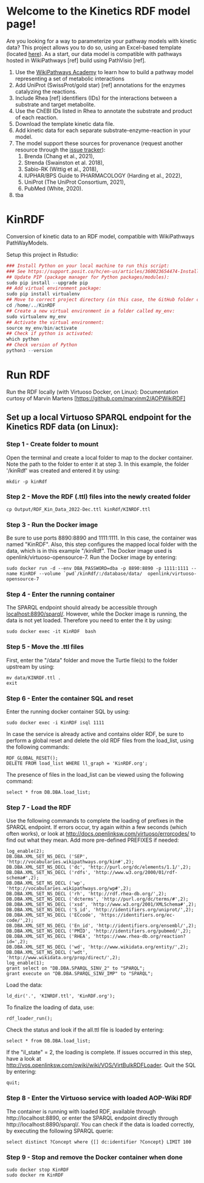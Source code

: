 # Welcome to the Kinetics RDF model page!

Are you looking for a way to parameterize your pathway models with kinetic data?
This project allows you to do so, using an Excel-based template (located [here]()).
As a start, our data model is compatible with pathways hosted in WikiPathways [ref] build using PathVisio [ref].

1. Use the [WikiPathways Academy](http://academy.wikipathways.org/) to learn how to build a pathway model representing a set of metabolic interactions
2. Add UniProt (SwissProt/gold star) [ref] annotations for the enzymes catalyzing the reactions. 
3. Include Rhea [ref] identifiers (IDs) for the interactions between a substrate and target metabolite.
4. Use the ChEBI IDs listed in Rhea to annotate the substrate and product of each reaction.
5. Download the template kinetic data file.
6. Add kinetic data for each separate substrate-enzyme-reaction in your model.
7. The model support these sources for provenance (request another resource through the [issue tracker](https://github.com/BiGCAT-UM/KinRDF/issues)):
    1. Brenda (Chang et al., 2021),
    2. Strenda (Swainston et al. 2018), 
    3. Sabio-RK (Wittig et al., 2018), 
    4. IUPHAR/BPS Guide to PHARMACOLOGY (Harding et al., 2022),
    5. UniProt (The UniProt Consortium, 2021), 
    6. PubMed (White, 2020).
8.  tba

# KinRDF
Conversion of kinetic data to an RDF model, compatible with WikiPathways PathWayModels.

Setup this project in Rstudio:
```R
### Install Python on your local machine to run this script:
### See https://support.posit.co/hc/en-us/articles/360023654474-Installing-and-Configuring-Python-with-RStudio
## Update PIP (package manager for Python packages/modules):
sudo pip install --upgrade pip
## Add virtual environment package:
sudo pip install virtualenv
## Move to correct project directory (in this case, the GitHub folder calles KinRDF)
cd /home/../KinRDF
## Create a new virtual environment in a folder called my_env:
sudo virtualenv my_env
## Activate the virtual environment:
source my_env/bin/activate
## Check if python is activated:
which python
## Check version of Python
python3 --version
```

# Run RDF

Run the RDF locally (with Virtuoso Docker, on Linux):
Documentation curtosy of Marvin Martens [https://github.com/marvinm2/AOPWikiRDF]

## Set up a local Virtuoso SPARQL endpoint for the Kinetics RDF data (on Linux):

### Step 1 - Create folder to mount
Open the terminal and create a local folder to map to the docker container. Note the path to the folder to enter it at step 3. In this example, the folder '/kinRdf' was created and entered it by using:
```
mkdir -p kinRdf
```

### Step 2 - Move the RDF (.ttl) files into the newly created folder
```
cp Output/RDF_Kin_Data_2022-Dec.ttl kinRdf/KINRDF.ttl
```

### Step 3 - Run the Docker image
Be sure to use ports 8890:8890 and 1111:1111. In this case, the container was named "KinRDF". Also, this step configures the mapped local folder with the data, which is in this example "/kinRdf". The Docker image used is openlink/virtuoso-opensource-7. Run the Docker image by entering:
```
sudo docker run -d --env DBA_PASSWORD=dba -p 8890:8890 -p 1111:1111 --name KinRDF --volume `pwd`/kinRdf/:/database/data/  openlink/virtuoso-opensource-7
```

### Step 4 - Enter the running container
The SPARQL endpoint should already be accessible through [localhost:8890/sparql/](http://localhost:8890/sparql/). However, while the Docker image is running, the data is not yet loaded. Therefore you need to enter the it by using:

```
sudo docker exec -it KinRDF  bash
```

### Step 5 - Move the .ttl files
First, enter the "/data" folder and move the Turtle file(s) to the folder upstream by using:

```
mv data/KINRDF.ttl .
exit
```

### Step 6 - Enter the container SQL and reset
Enter the running docker container SQL by using: 

```
sudo docker exec -i KinRDF isql 1111
```

In case the service is already active and contains older RDF, be sure to perform a global reset and delete the old RDF files from the load_list, using the following commands:

```
RDF_GLOBAL_RESET();
DELETE FROM load_list WHERE ll_graph = 'KinRDF.org';
```

The presence of files in the load_list can be viewed using the following command:

```
select * from DB.DBA.load_list;
```

### Step 7 - Load the RDF
Use the following commands to complete the loading of prefixes in the SPARQL endpoint. If errors occur, try again within a few seconds (which often works), or look at http://docs.openlinksw.com/virtuoso/errorcodes/ to find out what they mean. Add more pre-defined PREFIXES if needed:

```
log_enable(2);
DB.DBA.XML_SET_NS_DECL ('SEP', 'http://vocabularies.wikipathways.org/kin#',2);
DB.DBA.XML_SET_NS_DECL ('dc', 'http://purl.org/dc/elements/1.1/',2);
DB.DBA.XML_SET_NS_DECL ('rdfs', 'http://www.w3.org/2000/01/rdf-schema#',2);
DB.DBA.XML_SET_NS_DECL ('wp', 'http://vocabularies.wikipathways.org/wp#',2);
DB.DBA.XML_SET_NS_DECL ('rh', 'http://rdf.rhea-db.org/',2);
DB.DBA.XML_SET_NS_DECL ('dcterms', 'http://purl.org/dc/terms/#',2);
DB.DBA.XML_SET_NS_DECL ('xsd', 'http://www.w3.org/2001/XMLSchema#',2);
DB.DBA.XML_SET_NS_DECL ('S_id', 'http://identifiers.org/uniprot/',2);
DB.DBA.XML_SET_NS_DECL ('ECcode', 'https://identifiers.org/ec-code/',2);
DB.DBA.XML_SET_NS_DECL ('En_id', 'http://identifiers.org/ensembl/',2);
DB.DBA.XML_SET_NS_DECL ('PMID', 'http://identifiers.org/pubmed/',2);
DB.DBA.XML_SET_NS_DECL ('RHEA', 'https://www.rhea-db.org/reaction?id=',2);
DB.DBA.XML_SET_NS_DECL ('wd', 'http://www.wikidata.org/entity/',2);
DB.DBA.XML_SET_NS_DECL ('wdt', 'http://www.wikidata.org/prop/direct/',2);
log_enable(1);
grant select on "DB.DBA.SPARQL_SINV_2" to "SPARQL";
grant execute on "DB.DBA.SPARQL_SINV_IMP" to "SPARQL";
```

Load the data: 

```
ld_dir('.', 'KINRDF.ttl', 'KinRDF.org');
```

To finalize the loading of data, use:
```
rdf_loader_run();
```

Check the status and look if the all.ttl file is loaded by entering:
```
select * from DB.DBA.load_list;
```

If the "il_state" = 2, the loading is complete. If issues occurred in this step, have a look at http://vos.openlinksw.com/owiki/wiki/VOS/VirtBulkRDFLoader. 
Quit the SQL by entering:
```
quit;
```

### Step 8 - Enter the Virtuoso service with loaded AOP-Wiki RDF
The container is running with loaded RDF, available through http://localhost:8890, or enter the SPARQL endpoint directly through http://localhost:8890/sparql/. You can check if the data is loaded correctly, by executing the following SPARQL querie:

```SPARQL
select distinct ?Concept where {[] dc:identifier ?Concept} LIMIT 100
```

### Step 9 - Stop and remove the Docker container when done
```
sudo docker stop KinRDF
sudo docker rm KinRDF
```
